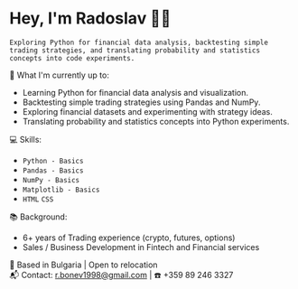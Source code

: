 # Hey, I'm Radoslav 👋🏻

`Exploring Python for financial data analysis, backtesting simple trading strategies, and translating probability and statistics concepts into code experiments.`

🚀 What I'm currently up to:
 * Learning Python for financial data analysis and visualization.
 * Backtesting simple trading strategies using Pandas and NumPy.
 * Exploring financial datasets and experimenting with strategy ideas.
 * Translating probability and statistics concepts into Python experiments.

💻 Skills:
 - `Python - Basics`
 - `Pandas - Basics`
 - `NumPy - Basics` 
 - `Matplotlib - Basics` 
 - `HTML` `CSS` 
 
📚 Background:
- 6+ years of Trading experience (crypto, futures, options)
- Sales / Business Development in Fintech and Financial services


📍 Based in Bulgaria | Open to relocation  
📬 Contact: [r.bonev1998@gmail.com](mailto:r.bonev1998@gmail.com) | 
☎️ +359 89 246 3327



